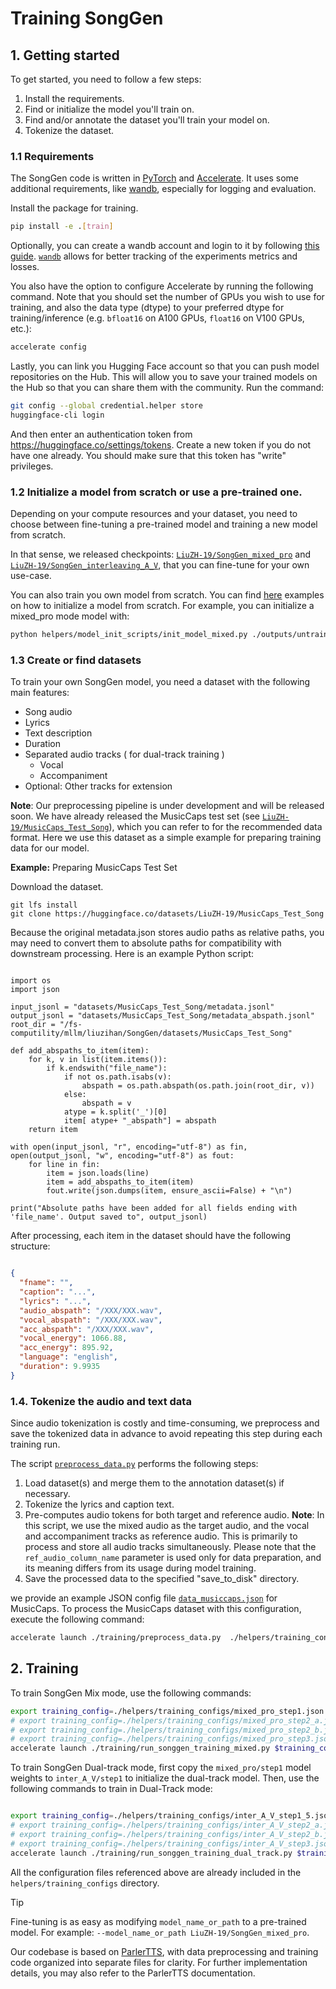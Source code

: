 # Training SongGen

## 1. Getting started

To get started, you need to follow a few steps:
1. Install the requirements.
2. Find or initialize the model you'll train on. 
3. Find and/or annotate the dataset you'll train your model on.
4. Tokenize the dataset.

### 1.1 Requirements

The SongGen code is written in [PyTorch](https://pytorch.org) and [Accelerate](https://huggingface.co/docs/accelerate/index). It uses some additional requirements, like [wandb](https://wandb.ai/), especially for logging and evaluation.

Install the package for training.

```bash
pip install -e .[train]
```

Optionally, you can create a wandb account and login to it by following [this guide](https://docs.wandb.ai/quickstart). [`wandb`](https://docs.wandb.ai/) allows for better tracking of the experiments metrics and losses.

You also have the option to configure Accelerate by running the following command. Note that you should set the number of GPUs you wish to use for training, and also the data type (dtype) to your preferred dtype for training/inference (e.g. `bfloat16` on A100 GPUs, `float16` on V100 GPUs, etc.):

```bash
accelerate config
```

Lastly, you can link you Hugging Face account so that you can push model repositories on the Hub. This will allow you to save your trained models on the Hub so that you can share them with the community. Run the command:

```bash
git config --global credential.helper store
huggingface-cli login
```
And then enter an authentication token from https://huggingface.co/settings/tokens. Create a new token if you do not have one already. You should make sure that this token has "write" privileges.

### 1.2 Initialize a model from scratch or use a pre-trained one.

Depending on your compute resources and your dataset, you need to choose between fine-tuning a pre-trained model and training a new model from scratch.

In that sense, we released checkpoints: [`LiuZH-19/SongGen_mixed_pro`](https://huggingface.co/LiuZH-19/SongGen_mixed_pro) and [`LiuZH-19/SongGen_interleaving_A_V`](https://huggingface.co/LiuZH-19/SongGen_mixed_pro), that you can fine-tune for your own use-case.

You can also train you own model from scratch. You can find [here](/helpers/model_init_scripts/) examples on how to initialize a model from scratch. For example, you can initialize a mixed_pro mode model with:

```sh
python helpers/model_init_scripts/init_model_mixed.py ./outputs/untrained-mixed_pro  --text_model "google/flan-t5-large"  --track_pattern mixed_pro
```

### 1.3 Create or find datasets

To train your own SongGen model, you need a dataset with the following main features:

- Song audio
- Lyrics
- Text description
- Duration
- Separated audio tracks ( for dual-track training )
    - Vocal
    - Accompaniment 
- Optional: Other tracks for extension

**Note**: Our preprocessing pipeline is under development and will be released soon.
We have already released the MusicCaps test set (see [`LiuZH-19/MusicCaps_Test_Song`](https://huggingface.co/datasets/LiuZH-19/MusicCaps_Test_Song)), which you can refer to for the recommended data format. Here we use this dataset as a simple example for preparing training data for our model.

**Example:** Preparing MusicCaps Test Set

Download  the dataset.

```
git lfs install
git clone https://huggingface.co/datasets/LiuZH-19/MusicCaps_Test_Song

```
Because the original metadata.json stores audio paths as relative paths, you may need to convert them to absolute paths for compatibility with downstream processing.
Here is an example Python script:

```

import os
import json

input_jsonl = "datasets/MusicCaps_Test_Song/metadata.jsonl"
output_jsonl = "datasets/MusicCaps_Test_Song/metadata_abspath.jsonl"
root_dir = "/fs-computility/mllm/liuzihan/SongGen/datasets/MusicCaps_Test_Song"

def add_abspaths_to_item(item):
    for k, v in list(item.items()):
        if k.endswith("file_name"):
            if not os.path.isabs(v):
                abspath = os.path.abspath(os.path.join(root_dir, v))
            else:
                abspath = v
            atype = k.split('_')[0]
            item[ atype+ "_abspath"] = abspath
    return item

with open(input_jsonl, "r", encoding="utf-8") as fin, open(output_jsonl, "w", encoding="utf-8") as fout:
    for line in fin:
        item = json.loads(line)
        item = add_abspaths_to_item(item)
        fout.write(json.dumps(item, ensure_ascii=False) + "\n")

print("Absolute paths have been added for all fields ending with 'file_name'. Output saved to", output_jsonl)

```

After processing, each item in the dataset should have the following structure:

```json

{
  "fname": "",  
  "caption": "...",
  "lyrics": "...",
  "audio_abspath": "/XXX/XXX.wav",
  "vocal_abspath": "/XXX/XXX.wav",
  "acc_abspath": "/XXX/XXX.wav",
  "vocal_energy": 1066.88,
  "acc_energy": 895.92,
  "language": "english",
  "duration": 9.9935
}

```
### 1.4. Tokenize the audio and text data

Since audio tokenization is costly and time-consuming, we preprocess and save the tokenized data in advance to avoid repeating this step during each training run.

The script [`preprocess_data.py`](/training/preprocess_data.py) performs the following steps:
1. Load dataset(s) and merge them to the annotation dataset(s) if necessary.
2. Tokenize the lyrics and caption text.
3. Pre-computes audio tokens for both target and reference audio.
    **Note**:  In this script, we use the mixed audio as the target audio, and the vocal and accompaniment tracks as reference audio. This is primarily to process and store all audio tracks simultaneously. Please note that the `ref_audio_column_name` parameter is used only for data preparation, and its meaning differs from its usage during model training.
4. Save the processed data to the specified "save_to_disk" directory.


we provide an example JSON config file [`data_musiccaps.json`](/helpers/training_configs/data_musiccaps.json) for MusicCaps. To process the MusicCaps dataset with this configuration, execute the following command:

```sh
accelerate launch ./training/preprocess_data.py  ./helpers/training_configs/data_musiccaps.json
```

## 2. Training

To train SongGen Mix mode, use the following commands:

```sh
export training_config=./helpers/training_configs/mixed_pro_step1.json
# export training_config=./helpers/training_configs/mixed_pro_step2_a.json
# export training_config=./helpers/training_configs/mixed_pro_step2_b.json
# export training_config=./helpers/training_configs/mixed_pro_step3.json
accelerate launch ./training/run_songgen_training_mixed.py $training_config
```

To train SongGen Dual-track mode, first copy the  `mixed_pro/step1` model weights to `inter_A_V/step1` to initialize the dual-track model.
Then, use the following commands to train in Dual-Track mode:

```sh

export training_config=./helpers/training_configs/inter_A_V_step1_5.json
# export training_config=./helpers/training_configs/inter_A_V_step2_a.json
# export training_config=./helpers/training_configs/inter_A_V_step2_b.json
# export training_config=./helpers/training_configs/inter_A_V_step3.json
accelerate launch ./training/run_songgen_training_dual_track.py $training_config

```
All the configuration files referenced above are already included in the `helpers/training_configs` directory.

> [!TIP]
> Fine-tuning is as easy as modifying `model_name_or_path` to a pre-trained model.
> For example: `--model_name_or_path LiuZH-19/SongGen_mixed_pro`.

Our codebase is based on [ParlerTTS](https://github.com/huggingface/parler-tts), with data preprocessing and training code organized into separate files for clarity. For further implementation details, you may also refer to the ParlerTTS documentation.
